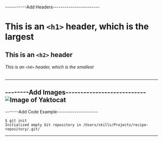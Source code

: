 -----------Add Headers------------------------
# This is an `<h1>` header, which is the largest
## This is an `<h2>` header
###### This is an `<h6>` header, which is the smallest
----------------------------------------------

--------Add Images---------------------------
![Image of Yaktocat](https://octodex.github.com/images/yaktocat.png)
---------------------------------------------


-------Add Code Example---------------------
```
$ git init
Initialized empty Git repository in /Users/skills/Projects/recipe-repository/.git/
```
--------------------------------------------
